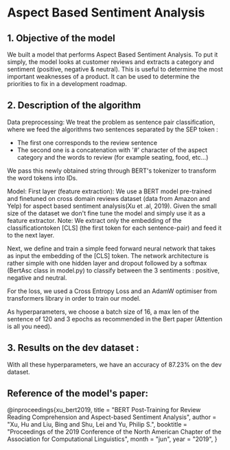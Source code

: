 # Aspect Based Sentiment Analysis

## 1. Objective of the model

We built a model that performs Aspect Based Sentiment Analysis. To put it simply, the model looks at customer reviews and extracts a category and sentiment (positive, negative & neutral). This is useful to determine the most important weaknesses of a product. It can be used to determine the priorities to fix in a development roadmap.

## 2. Description of the algorithm


Data preprocessing:
We treat the problem as sentence pair classification, where we feed the algorithms two sentences separated by the SEP token : 
- The first one corresponds to the review sentence
- The second one is a concatenation with '#' character of the aspect category and the words to review (for example seating, food, etc...)

We pass this newly obtained string through BERT's tokenizer to transform the word tokens into IDs.

Model:
First layer (feature extraction): We use a BERT model pre-trained and finetuned on cross domain reviews dataset
(data from Amazon and Yelp) for aspect based sentiment analysis(Xu et .al, 2019). Given the small size of the dataset
we don't fine tune the model and simply use it as a feature extractor. 
Note: We extract only the embedding of the classificationtoken [CLS] (the first token for each sentence-pair) and feed it to the next layer.

Next, we define and train a simple feed forward neural network that takes as input the embedding of the [CLS] token.
The network architecture is rather simple with one hidden layer and dropout followed by a softmax (BertAsc class in model.py) to classify between the 3 sentiments : positive, negative and neutral. 

For the loss, we used a Cross Entropy Loss and an AdamW optimiser from transformers library in 
order to train our model.

As hyperparameters, we choose a batch size of 16, a max len of the sentence of 120 and 3 
epochs as recommended in the Bert paper (Attention is all you need).


## 3. Results on the dev dataset :
With all these hyperparameters, we have an accuracy of 87.23% on the dev dataset.


## Reference of the model's paper:

@inproceedings{xu_bert2019,
    title = "BERT Post-Training for Review Reading Comprehension and Aspect-based Sentiment Analysis",
    author = "Xu, Hu and Liu, Bing and Shu, Lei and Yu, Philip S.",
    booktitle = "Proceedings of the 2019 Conference of the North American Chapter of the Association for Computational Linguistics",
    month = "jun",
    year = "2019",
}
